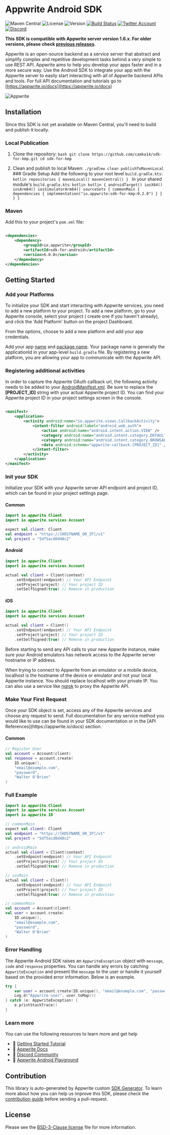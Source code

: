 # Appwrite Android SDK

![Maven Central](https://img.shields.io/maven-central/v/io.appwrite/sdk-for-android.svg?color=green&style=flat-square)
![License](https://img.shields.io/github/license/appwrite/sdk-for-android.svg?style=flat-square)
![Version](https://img.shields.io/badge/api%20version-1.6.0-blue.svg?style=flat-square)
[![Build Status](https://img.shields.io/travis/com/appwrite/sdk-generator?style=flat-square)](https://travis-ci.com/appwrite/sdk-generator)
[![Twitter Account](https://img.shields.io/twitter/follow/appwrite?color=00acee&label=twitter&style=flat-square)](https://twitter.com/appwrite)
[![Discord](https://img.shields.io/discord/564160730845151244?label=discord&style=flat-square)](https://appwrite.io/discord)

**This SDK is compatible with Appwrite server version 1.6.x. For older versions, please
check [previous releases](https://github.com/appwrite/sdk-for-android/releases).**

Appwrite is an open-source backend as a service server that abstract and simplify complex and
repetitive development tasks behind a very simple to use REST API. Appwrite aims to help you develop
your apps faster and in a more secure way. Use the Android SDK to integrate your app with the
Appwrite server to easily start interacting with all of Appwrite backend APIs and tools. For full
API documentation and tutorials go to [https://appwrite.io/docs](https://appwrite.io/docs)

![Appwrite](https://github.com/appwrite/appwrite/raw/main/public/images/github.png)

## Installation

Since this SDK is not yet available on Maven Central, you'll need to build and publish it
locally.

### Local Publication

1. Clone the repository:
   ```bash git clone https://github.com/camka14/sdk-for-kmp.git cd sdk-for-kmp ```

2. Clean and publish to
   local Maven: ```./gradlew clean publishToMavenLocal ``` ### Gradle Setup Add the following
   to
   your root level `build.gradle.kts`: ```kotlin repositories { mavenLocal() mavenCentral() } ``` In
   your shared module's `build.gradle.kts`:
   ```kotlin kotlin { androidTarget() iosX64() iosArm64() iosSimulatorArm64() sourceSets { commonMain { dependencies { implementation("io.appwrite:sdk-for-kmp:0.2.0") } } } } ```

### Maven

Add this to your project's `pom.xml` file:

```xml

<dependencies>
    <dependency>
        <groupId>io.appwrite</groupId>
        <artifactId>sdk-for-android</artifactId>
        <version>6.0.0</version>
    </dependency>
</dependencies>
```

## Getting Started

### Add your Platforms

To initialize your SDK and start interacting with Appwrite services, you need to add a new
platform to your project. To add a new platform, go to your Appwrite console, select your project (
create one if you haven't already), and click the 'Add Platform' button on the project Dashboard.

From the options, choose to add a new platform and add your app credentials.

Add your app <u>name</u> and <u>package name</u>. Your package name is generally the applicationId
in your app-level `build.gradle` file. By registering a new platform, you are allowing your app to
communicate with the Appwrite API.

### Registering additional activities

In order to capture the Appwrite OAuth callback url, the following activity needs to be added to
your [AndroidManifest.xml](https://github.com/appwrite/playground-for-android/blob/master/app/src/main/AndroidManifest.xml).
Be sure to replace the **[PROJECT_ID]** string with your actual Appwrite project ID. You can find
your Appwrite project ID in your project settings screen in the console.

```xml

<manifest>
    <application>
        <activity android:name="io.appwrite.views.CallbackActivity">
            <intent-filter android:label="android_web_auth">
                <action android:name="android.intent.action.VIEW" />
                <category android:name="android.intent.category.DEFAULT" />
                <category android:name="android.intent.category.BROWSABLE" />
                <data android:scheme="appwrite-callback-[PROJECT_ID]" />
            </intent-filter>
        </activity>
    </application>
</manifest>
```

### Init your SDK

<p>Initialize your SDK with your Appwrite server API endpoint and project ID, which can be found in your project settings page.

#### Common

```kotlin
import io.appwrite.Client
import io.appwrite.services.Account

expect val client: Client
val endpoint = "https://[HOSTNAME_OR_IP]/v1"
val project = "5df5acd0d48c2"
```

#### Android

```kotlin
import io.appwrite.Client
import io.appwrite.services.Account

actual val client = Client(context)
    .setEndpoint(endpoint) // Your API Endpoint
    .setProject(project) // Your project ID
    .setSelfSigned(true) // Remove in production
```

#### iOS

```kotlin
import io.appwrite.Client
import io.appwrite.services.Account

actual val client = Client()
    .setEndpoint(endpoint) // Your API Endpoint
    .setProject(project) // Your project ID
    .setSelfSigned(true) // Remove in production
```

Before starting to send any API calls to your new Appwrite instance, make sure your Android
emulators has network access to the Appwrite server hostname or IP address.

When trying to connect to Appwrite from an emulator or a mobile device, localhost is the hostname of
the device or emulator and not your local Appwrite instance. You should replace localhost with your
private IP. You can also use a service like [ngrok](https://ngrok.com/) to proxy the Appwrite API.

### Make Your First Request

<p>Once your SDK object is set, access any of the Appwrite services and choose any request to send. Full documentation for any service method you would like to use can be found in your SDK documentation or in the [API References](https://appwrite.io/docs) section.

#### Common

```kotlin
// Register User
val account = Account(client)
val response = account.create(
    ID.unique(),
    "email@example.com",
    "password",
    "Walter O'Brien"
)
```

### Full Example

```kotlin
import io.appwrite.Client
import io.appwrite.services.Account
import io.appwrite.ID

// commonMain
expect val client: Client
val endpoint = "https://[HOSTNAME_OR_IP]/v1"
val project = "5df5acd0d48c2"

// androidMain
actual val client = Client(context)
    .setEndpoint(endpoint) // Your API Endpoint
    .setProject(project) // Your project ID
    .setSelfSigned(true) // Remove in production

// iosMain
actual val client = Client()
    .setEndpoint(endpoint) // Your API Endpoint
    .setProject(project) // Your project ID
    .setSelfSigned(true) // Remove in production

// commonMain
val account = Account(client)
val user = account.create(
    ID.unique(),
    "email@example.com",
    "password",
    "Walter O'Brien"
)
```

### Error Handling

The Appwrite Android SDK raises an `AppwriteException` object with `message`, `code` and `response`
properties. You can handle any errors by catching `AppwriteException` and present the `message` to
the user or handle it yourself based on the provided error information. Below is an example.

```kotlin
try {
    var user = account.create(ID.unique(), "email@example.com", "password", "Walter O'Brien")
    Log.d("Appwrite user", user.toMap())
} catch (e: AppwriteException) {
    e.printStackTrace()
}
```

### Learn more

You can use the following resources to learn more and get help

- 🚀 [Getting Started Tutorial](https://appwrite.io/docs/getting-started-for-android)
- 📜 [Appwrite Docs](https://appwrite.io/docs)
- 💬 [Discord Community](https://appwrite.io/discord)
- 🚂 [Appwrite Android Playground](https://github.com/appwrite/playground-for-android)

## Contribution

This library is auto-generated by Appwrite
custom [SDK Generator](https://github.com/appwrite/sdk-generator). To learn more about how you can
help us improve this SDK, please check
the [contribution guide](https://github.com/appwrite/sdk-generator/blob/master/CONTRIBUTING.md)
before sending a pull-request.

## License

Please see
the [BSD-3-Clause license](https://raw.githubusercontent.com/appwrite/appwrite/master/LICENSE) file
for more information.